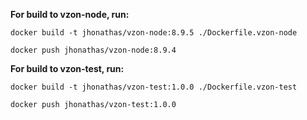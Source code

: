 **For build to vzon-node, run:**

```shell
docker build -t jhonathas/vzon-node:8.9.5 ./Dockerfile.vzon-node

docker push jhonathas/vzon-node:8.9.4
```



**For build to vzon-test, run:**

```shell
docker build -t jhonathas/vzon-test:1.0.0 ./Dockerfile.vzon-test

docker push jhonathas/vzon-test:1.0.0
```

